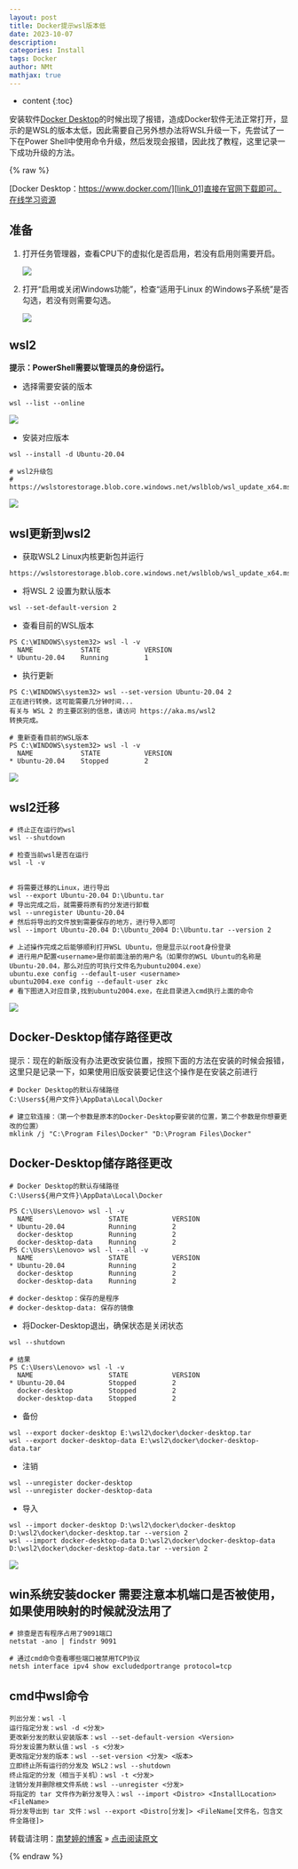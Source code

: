 ```yaml
---
layout: post
title: Docker提示wsl版本低
date: 2023-10-07
description: 
categories: Install
tags: Docker
author: NMt
mathjax: true
---
```


* content
{:toc}

安装软件[Docker Desktop][link_01]的时候出现了报错，造成Docker软件无法正常打开，显示的是WSL的版本太低，因此需要自己另外想办法将WSL升级一下，先尝试了一下在Power Shell中使用命令升级，然后发现会报错，因此找了教程，这里记录一下成功升级的方法。  

<div style='display: none'>
@@@@
</div>





{% raw %}

[Docker Desktop：https://www.docker.com/][link_01]直接在官网下载即可。  
[在线学习资源][link_02]  

## 准备  

1. 打开任务管理器，查看CPU下的虚拟化是否启用，若没有启用则需要开启。  
	
	![][pt_01]  

2. 打开“启用或关闭Windows功能”，检查“适用于Linux 的Windows子系统”是否勾选，若没有则需要勾选。  
	
	![][pt_02]  

## wsl2  

**提示：PowerShell需要以管理员的身份运行。**  

* 选择需要安装的版本  

```shell
wsl --list --online
```

![][pt_03]  

* 安装对应版本  

```shell
wsl --install -d Ubuntu-20.04

# wsl2升级包
# https://wslstorestorage.blob.core.windows.net/wslblob/wsl_update_x64.msi
```

![][pt_04]  

## wsl更新到wsl2  

* 获取WSL2 Linux内核更新包并运行  

```shell
https://wslstorestorage.blob.core.windows.net/wslblob/wsl_update_x64.msi
```

* 将WSL 2 设置为默认版本  

```shell
wsl --set-default-version 2
```

* 查看目前的WSL版本  

```shell
PS C:\WINDOWS\system32> wsl -l -v
  NAME            STATE           VERSION
* Ubuntu-20.04    Running         1
```

* 执行更新  

```shell
PS C:\WINDOWS\system32> wsl --set-version Ubuntu-20.04 2
正在进行转换，这可能需要几分钟时间...
有关与 WSL 2 的主要区别的信息，请访问 https://aka.ms/wsl2
转换完成。

# 重新查看目前的WSL版本
PS C:\WINDOWS\system32> wsl -l -v
  NAME            STATE           VERSION
* Ubuntu-20.04    Stopped         2
```

![][pt_05]  

## wsl2迁移  

```shell
# 终止正在运行的wsl
wsl --shutdown

# 检查当前wsl是否在运行
wsl -l -v


# 将需要迁移的Linux，进行导出
wsl --export Ubuntu-20.04 D:\Ubuntu.tar
# 导出完成之后，就需要将原有的分发进行卸载
wsl --unregister Ubuntu-20.04
# 然后将导出的文件放到需要保存的地方，进行导入即可
wsl --import Ubuntu-20.04 D:\Ubuntu_2004 D:\Ubuntu.tar --version 2

# 上述操作完成之后能够顺利打开WSL Ubuntu，但是显示以root身份登录
# 进行用户配置<username>是你前面注册的用户名（如果你的WSL Ubuntu的名称是Ubuntu-20.04，那么对应的可执行文件名为ubuntu2004.exe）
ubuntu.exe config --default-user <username>
ubuntu2004.exe config --default-user zkc
# 看下图进入对应目录,找到ubuntu2004.exe，在此目录进入cmd执行上面的命令
```

![][pt_07]  

## Docker-Desktop储存路径更改  

提示：现在的新版没有办法更改安装位置，按照下面的方法在安装的时候会报错，这里只是记录一下，如果使用旧版安装要记住这个操作是在安装之前进行  

```shell
# Docker Desktop的默认存储路径
C:\Users${用户文件}\AppData\Local\Docker

# 建立软连接：（第一个参数是原本的Docker-Desktop要安装的位置，第二个参数是你想要更改的位置）
mklink /j "C:\Program Files\Docker" "D:\Program Files\Docker"
```

## Docker-Desktop储存路径更改  

```shell
# Docker Desktop的默认存储路径
C:\Users${用户文件}\AppData\Local\Docker
```

```shell
PS C:\Users\Lenovo> wsl -l -v
  NAME                   STATE           VERSION
* Ubuntu-20.04           Running         2
  docker-desktop         Running         2
  docker-desktop-data    Running         2
PS C:\Users\Lenovo> wsl -l --all -v
  NAME                   STATE           VERSION
* Ubuntu-20.04           Running         2
  docker-desktop         Running         2
  docker-desktop-data    Running         2
  
# docker-desktop：保存的是程序
# docker-desktop-data: 保存的镜像
```

* 将Docker-Desktop退出，确保状态是关闭状态  

```shell
wsl --shutdown

# 结果
PS C:\Users\Lenovo> wsl -l -v
  NAME                   STATE           VERSION
* Ubuntu-20.04           Stopped         2
  docker-desktop         Stopped         2
  docker-desktop-data    Stopped         2
```

* 备份  

```shell
wsl --export docker-desktop E:\wsl2\docker\docker-desktop.tar
wsl --export docker-desktop-data E:\wsl2\docker\docker-desktop-data.tar
```

* 注销  

```shell
wsl --unregister docker-desktop
wsl --unregister docker-desktop-data
```

* 导入  

```shell
wsl --import docker-desktop D:\wsl2\docker\docker-desktop D:\wsl2\docker\docker-desktop.tar --version 2
wsl --import docker-desktop-data D:\wsl2\docker\docker-desktop-data D:\wsl2\docker\docker-desktop-data.tar --version 2
```

![][pt_06]  


## win系统安装docker 需要注意本机端口是否被使用，如果使用映射的时候就没法用了  

```shell
# 排查是否有程序占用了9091端口
netstat -ano | findstr 9091

# 通过cmd命令查看哪些端口被禁用TCP协议
netsh interface ipv4 show excludedportrange protocol=tcp
```


## cmd中wsl命令  

```shell
列出分发：wsl -l
运行指定分发：wsl -d <分发>
更改新分发的默认安装版本：wsl --set-default-version <Version>
将分发设置为默认值：wsl -s <分发>
更改指定分发的版本：wsl --set-version <分发> <版本>
立即终止所有运行的分发及 WSL2：wsl --shutdown
终止指定的分发（相当于关机）：wsl -t <分发>
注销分发并删除根文件系统：wsl --unregister <分发>
将指定的 tar 文件作为新分发导入：wsl --import <Distro> <InstallLocation> <FileName>
将分发导出到 tar 文件：wsl --export <Distro[分发]> <FileName[文件名，包含文件全路径]>
```


转载请注明：[南梦婷的博客](https://norah2.github.io) » [点击阅读原文](https://norah2.github.io/2023/10/07/docker_install/) 

<!--本文用到的链接-->

[pt_01]: https://nora-blogimg.oss-cn-hangzhou.aliyuncs.com/BlogImage/81_Docker_install/01.png  
[pt_02]: https://nora-blogimg.oss-cn-hangzhou.aliyuncs.com/BlogImage/81_Docker_install/02.png  
[pt_03]: https://nora-blogimg.oss-cn-hangzhou.aliyuncs.com/BlogImage/81_Docker_install/03.png  
[pt_04]: https://nora-blogimg.oss-cn-hangzhou.aliyuncs.com/BlogImage/81_Docker_install/04.png  
[pt_05]: https://nora-blogimg.oss-cn-hangzhou.aliyuncs.com/BlogImage/81_Docker_install/05.png  
[pt_06]: https://nora-blogimg.oss-cn-hangzhou.aliyuncs.com/BlogImage/81_Docker_install/06.png  
[pt_07]: https://nora-blogimg.oss-cn-hangzhou.aliyuncs.com/BlogImage/81_Docker_install/07.png  
[link_01]: https://www.docker.com/  
[link_02]: https://github.com/RumbleDB/bigdata-exercises/tree/master/Big_Data_For_Engineers  

{% endraw %}
